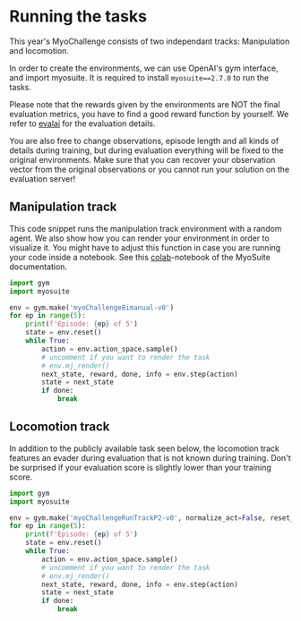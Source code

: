 # Running the tasks
This year's MyoChallenge consists of two independant tracks: Manipulation and locomotion.

In order to create the environments, we can use OpenAI's gym interface, and import myosuite.
It is required to install `myosuite==2.7.0` to run the tasks.

Please note that the rewards given by the environments are NOT the final evaluation metrics, you have to find a good reward function by yourself. We refer to [evalai](https://eval.ai/web/challenges/challenge-page/2373/overview) for the evaluation details.

You are also free to change observations, episode length and all kinds of details during training, but during evaluation everything will be fixed to the original environments. Make sure that you can recover your observation vector from the original observations or you cannot run your solution on the evaluation server!
## Manipulation track

This code snippet runs the manipulation track environment with a random agent. We also show how you can render your environment in order to visualize it. You might have to adjust this function in case you are running your code inside a notebook. See this [colab](https://colab.research.google.com/drive/1zFuNLsrmx42vT4oV8RbnEWtkSJ1xajEo)-notebook of the MyoSuite documentation.

``` python
import gym
import myosuite 

env = gym.make('myoChallengeBimanual-v0')
for ep in range(5):
    print(f'Episode: {ep} of 5')
    state = env.reset()
    while True:
        action = env.action_space.sample()
        # uncomment if you want to render the task
        # env.mj_render()
        next_state, reward, done, info = env.step(action)
        state = next_state
        if done: 
            break
```

## Locomotion track

In addition to the publicly available task seen below, the locomotion track features an evader during evaluation that is not known during training. Don't be surprised if your evaluation score is slightly lower than your training score.

``` python
import gym
import myosuite 

env = gym.make('myoChallengeRunTrackP2-v0', normalize_act=False, reset_type='random')
for ep in range(5):
    print(f'Episode: {ep} of 5')
    state = env.reset()
    while True:
        action = env.action_space.sample()
        # uncomment if you want to render the task
        # env.mj_render()
        next_state, reward, done, info = env.step(action)
        state = next_state
        if done: 
            break
```



